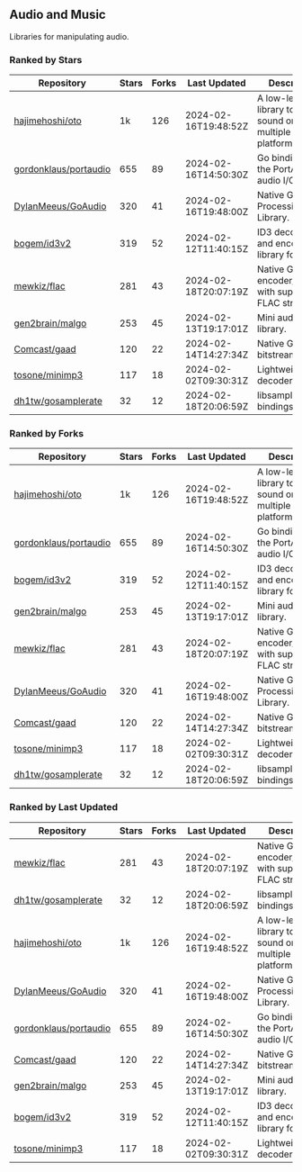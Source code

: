 ## Audio and Music

Libraries for manipulating audio.

### Ranked by Stars

| Repository | Stars | Forks | Last Updated | Description | 
|------------|-------|-------|--------------|-------------|
| [hajimehoshi/oto](https://github.com/hajimehoshi/oto) | 1k | 126 | 2024-02-16T19:48:52Z |  A low-level library to play sound on multiple platforms. |
| [gordonklaus/portaudio](https://github.com/gordonklaus/portaudio) | 655 | 89 | 2024-02-16T14:50:30Z |  Go bindings for the PortAudio audio I/O library. |
| [DylanMeeus/GoAudio](https://github.com/DylanMeeus/GoAudio) | 320 | 41 | 2024-02-16T19:48:00Z |  Native Go Audio Processing Library. |
| [bogem/id3v2](https://github.com/bogem/id3v2) | 319 | 52 | 2024-02-12T11:40:15Z |  ID3 decoding and encoding library for Go. |
| [mewkiz/flac](https://github.com/mewkiz/flac) | 281 | 43 | 2024-02-18T20:07:19Z |  Native Go FLAC encoder/decoder with support for FLAC streams. |
| [gen2brain/malgo](https://github.com/gen2brain/malgo) | 253 | 45 | 2024-02-13T19:17:01Z |  Mini audio library. |
| [Comcast/gaad](https://github.com/Comcast/gaad) | 120 | 22 | 2024-02-14T14:27:34Z |  Native Go AAC bitstream parser. |
| [tosone/minimp3](https://github.com/tosone/minimp3) | 117 | 18 | 2024-02-02T09:30:31Z |  Lightweight MP3 decoder library. |
| [dh1tw/gosamplerate](https://github.com/dh1tw/gosamplerate) | 32 | 12 | 2024-02-18T20:06:59Z |  libsamplerate bindings for go. |

### Ranked by Forks

| Repository | Stars | Forks | Last Updated | Description | 
|------------|-------|-------|--------------|-------------|
| [hajimehoshi/oto](https://github.com/hajimehoshi/oto) | 1k | 126 | 2024-02-16T19:48:52Z |  A low-level library to play sound on multiple platforms. |
| [gordonklaus/portaudio](https://github.com/gordonklaus/portaudio) | 655 | 89 | 2024-02-16T14:50:30Z |  Go bindings for the PortAudio audio I/O library. |
| [bogem/id3v2](https://github.com/bogem/id3v2) | 319 | 52 | 2024-02-12T11:40:15Z |  ID3 decoding and encoding library for Go. |
| [gen2brain/malgo](https://github.com/gen2brain/malgo) | 253 | 45 | 2024-02-13T19:17:01Z |  Mini audio library. |
| [mewkiz/flac](https://github.com/mewkiz/flac) | 281 | 43 | 2024-02-18T20:07:19Z |  Native Go FLAC encoder/decoder with support for FLAC streams. |
| [DylanMeeus/GoAudio](https://github.com/DylanMeeus/GoAudio) | 320 | 41 | 2024-02-16T19:48:00Z |  Native Go Audio Processing Library. |
| [Comcast/gaad](https://github.com/Comcast/gaad) | 120 | 22 | 2024-02-14T14:27:34Z |  Native Go AAC bitstream parser. |
| [tosone/minimp3](https://github.com/tosone/minimp3) | 117 | 18 | 2024-02-02T09:30:31Z |  Lightweight MP3 decoder library. |
| [dh1tw/gosamplerate](https://github.com/dh1tw/gosamplerate) | 32 | 12 | 2024-02-18T20:06:59Z |  libsamplerate bindings for go. |

### Ranked by Last Updated

| Repository | Stars | Forks | Last Updated | Description | 
|------------|-------|-------|--------------|-------------|
| [mewkiz/flac](https://github.com/mewkiz/flac) | 281 | 43 | 2024-02-18T20:07:19Z |  Native Go FLAC encoder/decoder with support for FLAC streams. |
| [dh1tw/gosamplerate](https://github.com/dh1tw/gosamplerate) | 32 | 12 | 2024-02-18T20:06:59Z |  libsamplerate bindings for go. |
| [hajimehoshi/oto](https://github.com/hajimehoshi/oto) | 1k | 126 | 2024-02-16T19:48:52Z |  A low-level library to play sound on multiple platforms. |
| [DylanMeeus/GoAudio](https://github.com/DylanMeeus/GoAudio) | 320 | 41 | 2024-02-16T19:48:00Z |  Native Go Audio Processing Library. |
| [gordonklaus/portaudio](https://github.com/gordonklaus/portaudio) | 655 | 89 | 2024-02-16T14:50:30Z |  Go bindings for the PortAudio audio I/O library. |
| [Comcast/gaad](https://github.com/Comcast/gaad) | 120 | 22 | 2024-02-14T14:27:34Z |  Native Go AAC bitstream parser. |
| [gen2brain/malgo](https://github.com/gen2brain/malgo) | 253 | 45 | 2024-02-13T19:17:01Z |  Mini audio library. |
| [bogem/id3v2](https://github.com/bogem/id3v2) | 319 | 52 | 2024-02-12T11:40:15Z |  ID3 decoding and encoding library for Go. |
| [tosone/minimp3](https://github.com/tosone/minimp3) | 117 | 18 | 2024-02-02T09:30:31Z |  Lightweight MP3 decoder library. |

